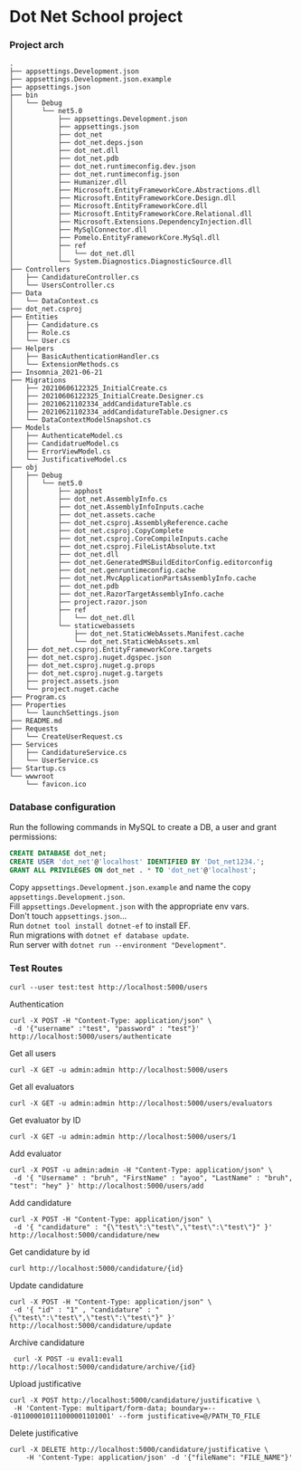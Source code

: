 # Dot Net School project

### Project arch

```
.
├── appsettings.Development.json
├── appsettings.Development.json.example
├── appsettings.json
├── bin
│   └── Debug
│       └── net5.0
│           ├── appsettings.Development.json
│           ├── appsettings.json
│           ├── dot_net
│           ├── dot_net.deps.json
│           ├── dot_net.dll
│           ├── dot_net.pdb
│           ├── dot_net.runtimeconfig.dev.json
│           ├── dot_net.runtimeconfig.json
│           ├── Humanizer.dll
│           ├── Microsoft.EntityFrameworkCore.Abstractions.dll
│           ├── Microsoft.EntityFrameworkCore.Design.dll
│           ├── Microsoft.EntityFrameworkCore.dll
│           ├── Microsoft.EntityFrameworkCore.Relational.dll
│           ├── Microsoft.Extensions.DependencyInjection.dll
│           ├── MySqlConnector.dll
│           ├── Pomelo.EntityFrameworkCore.MySql.dll
│           ├── ref
│           │   └── dot_net.dll
│           └── System.Diagnostics.DiagnosticSource.dll
├── Controllers
│   ├── CandidatureController.cs
│   └── UsersController.cs
├── Data
│   └── DataContext.cs
├── dot_net.csproj
├── Entities
│   ├── Candidature.cs
│   ├── Role.cs
│   └── User.cs
├── Helpers
│   ├── BasicAuthenticationHandler.cs
│   └── ExtensionMethods.cs
├── Insomnia_2021-06-21
├── Migrations
│   ├── 20210606122325_InitialCreate.cs
│   ├── 20210606122325_InitialCreate.Designer.cs
│   ├── 20210621102334_addCandidatureTable.cs
│   ├── 20210621102334_addCandidatureTable.Designer.cs
│   └── DataContextModelSnapshot.cs
├── Models
│   ├── AuthenticateModel.cs
│   ├── CandidatrueModel.cs
│   ├── ErrorViewModel.cs
│   └── JustificativeModel.cs
├── obj
│   ├── Debug
│   │   └── net5.0
│   │       ├── apphost
│   │       ├── dot_net.AssemblyInfo.cs
│   │       ├── dot_net.AssemblyInfoInputs.cache
│   │       ├── dot_net.assets.cache
│   │       ├── dot_net.csproj.AssemblyReference.cache
│   │       ├── dot_net.csproj.CopyComplete
│   │       ├── dot_net.csproj.CoreCompileInputs.cache
│   │       ├── dot_net.csproj.FileListAbsolute.txt
│   │       ├── dot_net.dll
│   │       ├── dot_net.GeneratedMSBuildEditorConfig.editorconfig
│   │       ├── dot_net.genruntimeconfig.cache
│   │       ├── dot_net.MvcApplicationPartsAssemblyInfo.cache
│   │       ├── dot_net.pdb
│   │       ├── dot_net.RazorTargetAssemblyInfo.cache
│   │       ├── project.razor.json
│   │       ├── ref
│   │       │   └── dot_net.dll
│   │       └── staticwebassets
│   │           ├── dot_net.StaticWebAssets.Manifest.cache
│   │           └── dot_net.StaticWebAssets.xml
│   ├── dot_net.csproj.EntityFrameworkCore.targets
│   ├── dot_net.csproj.nuget.dgspec.json
│   ├── dot_net.csproj.nuget.g.props
│   ├── dot_net.csproj.nuget.g.targets
│   ├── project.assets.json
│   └── project.nuget.cache
├── Program.cs
├── Properties
│   └── launchSettings.json
├── README.md
├── Requests
│   └── CreateUserRequest.cs
├── Services
│   ├── CandidatureService.cs
│   └── UserService.cs
├── Startup.cs
└── wwwroot
    └── favicon.ico
```

### Database configuration

Run the following commands in MySQL to create a DB, a user and grant permissions:

```sql
CREATE DATABASE dot_net;
CREATE USER 'dot_net'@'localhost' IDENTIFIED BY 'Dot_net1234.';
GRANT ALL PRIVILEGES ON dot_net . * TO 'dot_net'@'localhost';
```

Copy `appsettings.Development.json.example` and name the copy `appsettings.Development.json`.  
Fill `appsettings.Development.json` with the appropriate env vars.  
Don't touch `appsettings.json`...  
Run `dotnet tool install dotnet-ef` to install EF.  
Run migrations with `dotnet ef database update`.  
Run server with `dotnet run --environment "Development"`.

### Test Routes

`curl --user test:test http://localhost:5000/users`

Authentication

```
curl -X POST -H "Content-Type: application/json" \
 -d '{"username" :"test", "password" : "test"}' http://localhost:5000/users/authenticate
```

Get all users

```
curl -X GET -u admin:admin http://localhost:5000/users
```

Get all evaluators

```
curl -X GET -u admin:admin http://localhost:5000/users/evaluators
```

Get evaluator by ID

```
curl -X GET -u admin:admin http://localhost:5000/users/1
```

Add evaluator

```
curl -X POST -u admin:admin -H "Content-Type: application/json" \
 -d '{ "Username" : "bruh", "FirstName" : "ayoo", "LastName" : "bruh", "test": "hey" }' http://localhost:5000/users/add
```

Add candidature

```
curl -X POST -H "Content-Type: application/json" \
 -d '{ "candidature" : "{\"test\":\"test\",\"test\":\"test\"}" }' http://localhost:5000/candidature/new
```

Get candidature by id

```
curl http://localhost:5000/candidature/{id}
```

Update candidature

```
curl -X POST -H "Content-Type: application/json" \
 -d '{ "id" : "1" , "candidature" : "{\"test\":\"test\",\"test\":\"test\"}" }' http://localhost:5000/candidature/update
```

Archive candidature

```
 curl -X POST -u eval1:eval1 http://localhost:5000/candidature/archive/{id}
```

Upload justificative

```
curl -X POST http://localhost:5000/candidature/justificative \
 -H 'Content-Type: multipart/form-data; boundary=---011000010111000001101001' --form justificative=@/PATH_TO_FILE
```

Delete justificative

```
curl -X DELETE http://localhost:5000/candidature/justificative \
    -H 'Content-Type: application/json' -d '{"fileName": "FILE_NAME"}'
```
